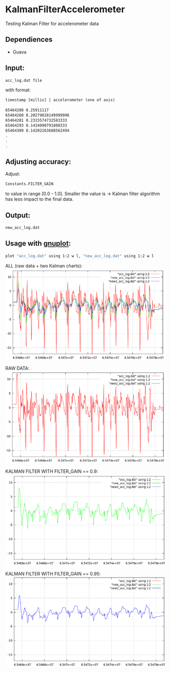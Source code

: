 KalmanFilterAccelerometer
=========================

Testing Kalman Filter for accelerometer data

Dependiences
------------

- Guava

Input:
------

```bash
acc_log.dat file
```
with format:

    timestamp [millis] | accelerometer (one of axis)
    
    65464208 0.25911117
    65464260 0.20279828149999996
    65464281 0.2315574732583333
    65464293 0.1434090791808333
    65464309 0.14202263688562494
    .
    .
    .

Adjusting accuracy:
----------

Adjust:
```bash
Constants.FILTER_GAIN
```
to value in range [0.0 - 1.0].
Smaller the value is -> Kalman filter algorithm has less impact to the final data. 

Output:
-------

```bash
new_acc_log.dat
```

Usage with [gnuplot]:
---------------------

```bash
plot "acc_log.dat" using 1:2 w l, "new_acc_log.dat" using 1:2 w l
```
ALL (raw data + two Kalman charts):
![alt tag](https://raw.githubusercontent.com/Bresiu/KalmanFilterAccelerometer/master/charts/all.png)

RAW DATA:
![alt tag](https://raw.githubusercontent.com/Bresiu/KalmanFilterAccelerometer/master/charts/raw.png)

KALMAN FILTER WITH FILTER_GAIN == 0.9:
![alt tag](https://raw.githubusercontent.com/Bresiu/KalmanFilterAccelerometer/master/charts/gain0_9.png)

KALMAN FILTER WITH FILTER_GAIN == 0.95:
![alt tag](https://raw.githubusercontent.com/Bresiu/KalmanFilterAccelerometer/master/charts/gain0_95.png)

[gnuplot]:http://www.gnuplot.info/
